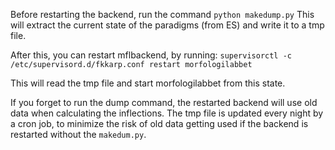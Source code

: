 Before restarting the backend, run the command
`python makedump.py`
This will extract the current state of the paradigms (from ES) and write it to
a tmp file.

After this, you can restart mflbackend, by running:
`supervisorctl -c /etc/supervisord.d/fkkarp.conf restart morfologilabbet`

This will read the tmp file and start morfologilabbet from this state.

If you forget to run the dump command, the restarted backend will use old data
when calculating the inflections. The tmp file is updated every night by a cron
job, to minimize the risk of old data getting used if the backend is restarted
without the `makedum.py`.

